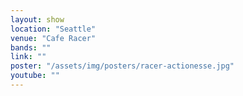 ```yaml
---
layout: show
location: "Seattle"
venue: "Cafe Racer"
bands: ""
link: ""
poster: "/assets/img/posters/racer-actionesse.jpg"
youtube: ""
---
```



